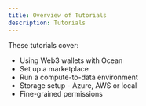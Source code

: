 ```yaml
---
title: Overview of Tutorials
description: Tutorials
---
```


These tutorials cover:

- Using Web3 wallets with Ocean
- Set up a marketplace
- Run a compute-to-data environment
- Storage setup - Azure, AWS or local
- Fine-grained permissions
